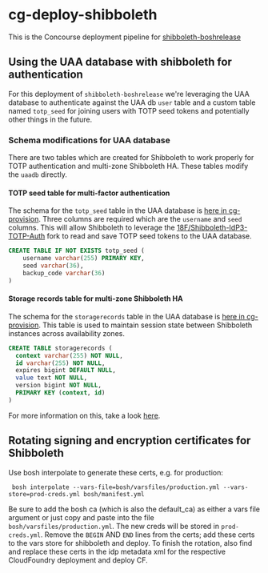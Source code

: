 # cg-deploy-shibboleth

This is the Concourse deployment pipeline for
[shibboleth-boshrelease][eighteenf-shibboleth-boshrelease]

[eighteenf-shibboleth-boshrelease]: https://github.com/18F/shibboleth-boshrelease "18F Shibboleth Boshrelease"

## Using the UAA database with shibboleth for authentication

For this deployment of `shibboleth-boshrelease` we're leveraging the UAA
database to authenticate against the UAA db `user` table and a custom table
named `totp_seed` for joining users with TOTP seed tokens and potentially other
things in the future.

### Schema modifications for UAA database

There are two tables which are created for Shibboleth to work properly for TOTP
authentication and multi-zone Shibboleth HA. These tables modify the `uaadb`
directly.

#### TOTP seed table for multi-factor authentication

The schema for the `totp_seed` table in the UAA database is [here in
cg-provision][cg-provision-totpseed]. Three columns are required which are the
`username` and `seed` columns. This will allow Shibboleth to leverage the
[18F/Shibboleth-IdP3-TOTP-Auth][cg-plugin-fork] fork to read and save TOTP seed
tokens to the UAA database.

```sql
CREATE TABLE IF NOT EXISTS totp_seed (
    username varchar(255) PRIMARY KEY,
    seed varchar(36),
    backup_code varchar(36)
)
```

#### Storage records table for multi-zone Shibboleth HA

The schema for the `storagerecords` table in the UAA database is [here in
cg-provision][cg-provision-storagerecords]. This table is used to maintain
session state between Shibboleth instances across availability zones.

```sql
CREATE TABLE storagerecords (
  context varchar(255) NOT NULL,
  id varchar(255) NOT NULL,
  expires bigint DEFAULT NULL,
  value text NOT NULL,
  version bigint NOT NULL,
  PRIMARY KEY (context, id)
)
```

For more information on this, take a look
[here](https://wiki.shibboleth.net/confluence/display/IDP30/StorageConfiguration#StorageConfiguration-JPAStorageService).

[cg-provision-totpseed]: https://github.com/18F/cg-provision/blob/master/ci/scripts/create-and-update-db.sh#L27 "GitHub 18F/cg-provision file"
[cg-provision-storagerecords]: https://github.com/18F/cg-provision/blob/master/ci/scripts/create-and-update-db.sh#L28 "GitHub 18F/cg-provision file"
[cg-plugin-fork]: https://github.com/18F/Shibboleth-IdP3-TOTP-Auth "GitHub 18F/Shibboleth-IdP3-TOTP-Auth"

## Rotating signing and encryption certificates for Shibboleth

Use bosh interpolate to generate these certs, e.g. for production:

```
 bosh interpolate --vars-file=bosh/varsfiles/production.yml --vars-store=prod-creds.yml bosh/manifest.yml
 ```

Be sure to add the bosh ca (which is also the default_ca) as either a vars file argument or just copy and paste into the file `bosh/varsfiles/production.yml`.  The new creds will be stored in `prod-creds.yml`.  Remove the `BEGIN` AND `END` lines from the certs; add these certs to the vars store for shibboleth and deploy.  To finish the rotation, also find and replace these certs in the idp metadata xml for the respective CloudFoundry deployment and deploy CF.

